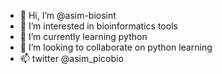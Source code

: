 - 👋 Hi, I’m @asim-biosint
- 👀 I’m interested in bioinformatics tools
- 🌱 I’m currently learning python
- 💞️ I’m looking to collaborate on python learning
- 📫 twitter @asim_picobio

<!---
asim-biosint/asim-biosint is a ✨ special ✨ repository because its `README.md` (this file) appears on your GitHub profile.
You can click the Preview link to take a look at your changes.
--->
